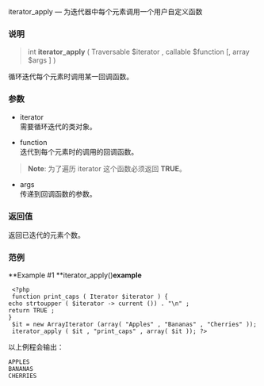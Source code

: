  iterator_apply — 为迭代器中每个元素调用一个用户自定义函数

### 说明

> int  **iterator_apply** ( Traversable $iterator , callable $function [, array $args ] )

循环迭代每个元素时调用某一回调函数。 

### 参数

- iterator  
需要循环迭代的类对象。 

- function  
迭代到每个元素时的调用的回调函数。 

> **Note**: 为了遍历 iterator 这个函数必须返回 **TRUE**。

- args  
传递到回调函数的参数。 

### 返回值

返回已迭代的元素个数。 

### 范例

**Example #1 **iterator_apply()**example**
```
 <?php 
 function print_caps ( Iterator $iterator ) {  
echo strtoupper ( $iterator -> current ()) . "\n" ;  
return TRUE ;  
}  
 $it = new ArrayIterator (array( "Apples" , "Bananas" , "Cherries" )); 
 iterator_apply ( $it , "print_caps" , array( $it )); ?>  
```
 以上例程会输出：

    APPLES
    BANANAS
    CHERRIES

